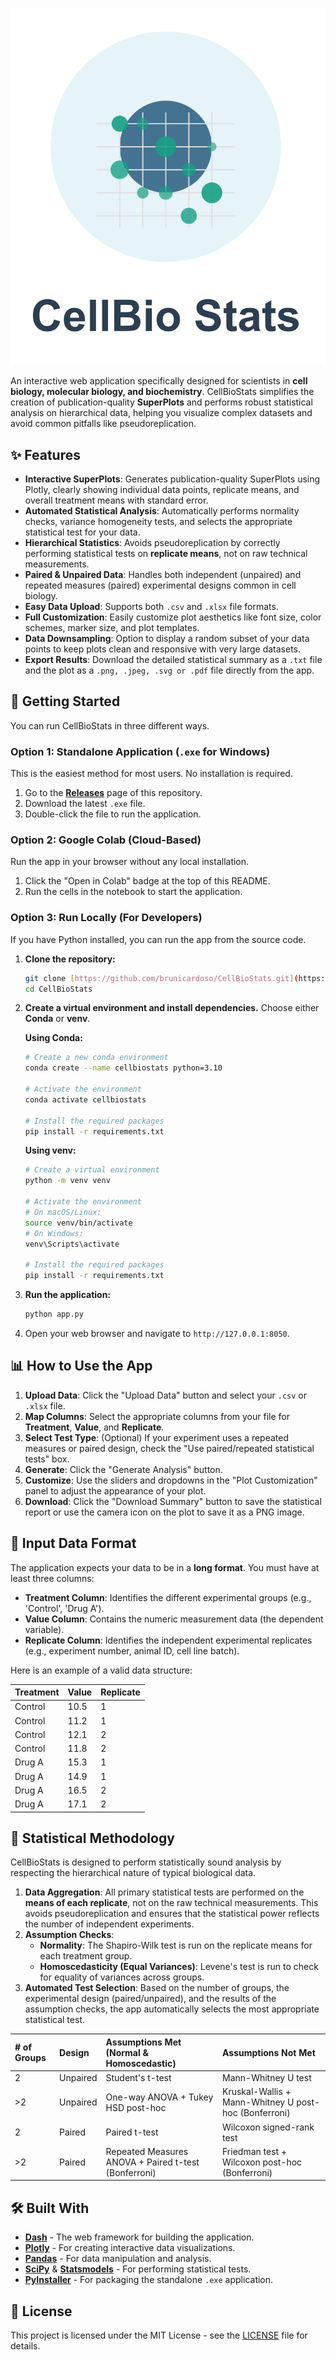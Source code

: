 ![CellBioStats Logo](https://github.com/brunicardoso/CellBioStats/raw/main/assets/logo.png)

An interactive web application specifically designed for scientists in **cell biology, molecular biology, and biochemistry**. CellBioStats simplifies the creation of publication-quality **SuperPlots** and performs robust statistical analysis on hierarchical data, helping you visualize complex datasets and avoid common pitfalls like pseudoreplication.

## ✨ Features

* **Interactive SuperPlots**: Generates publication-quality SuperPlots using Plotly, clearly showing individual data points, replicate means, and overall treatment means with standard error.
* **Automated Statistical Analysis**: Automatically performs normality checks, variance homogeneity tests, and selects the appropriate statistical test for your data.
* **Hierarchical Statistics**: Avoids pseudoreplication by correctly performing statistical tests on **replicate means**, not on raw technical measurements.
* **Paired & Unpaired Data**: Handles both independent (unpaired) and repeated measures (paired) experimental designs common in cell biology.
* **Easy Data Upload**: Supports both `.csv` and `.xlsx` file formats.
* **Full Customization**: Easily customize plot aesthetics like font size, color schemes, marker size, and plot templates.
* **Data Downsampling**: Option to display a random subset of your data points to keep plots clean and responsive with very large datasets.
* **Export Results**: Download the detailed statistical summary as a `.txt` file and the plot as a `.png, .jpeg, .svg or .pdf` file directly from the app.

## 🚀 Getting Started

You can run CellBioStats in three different ways.

### Option 1: Standalone Application (`.exe` for Windows)

This is the easiest method for most users. No installation is required.

1.  Go to the [**Releases**](https://github.com/brunicardoso/CellBioStats/dist) page of this repository.
2.  Download the latest `.exe` file.
3.  Double-click the file to run the application.

### Option 2: Google Colab (Cloud-Based)

Run the app in your browser without any local installation.

1.  Click the "Open in Colab" badge at the top of this README.
2.  Run the cells in the notebook to start the application.

### Option 3: Run Locally (For Developers)

If you have Python installed, you can run the app from the source code.

1.  **Clone the repository:**
    ```bash
    git clone [https://github.com/brunicardoso/CellBioStats.git](https://github.com/brunicardoso/CellBioStats.git)
    cd CellBioStats
    ```

2.  **Create a virtual environment and install dependencies.** Choose either **Conda** or **venv**.

    **Using Conda:**
    ```bash
    # Create a new conda environment
    conda create --name cellbiostats python=3.10

    # Activate the environment
    conda activate cellbiostats

    # Install the required packages
    pip install -r requirements.txt
    ```

    **Using venv:**
    ```bash
    # Create a virtual environment
    python -m venv venv

    # Activate the environment
    # On macOS/Linux:
    source venv/bin/activate
    # On Windows:
    venv\Scripts\activate

    # Install the required packages
    pip install -r requirements.txt
    ```

3.  **Run the application:**
    ```bash
    python app.py
    ```

4.  Open your web browser and navigate to `http://127.0.0.1:8050`.

## 📊 How to Use the App

1.  **Upload Data**: Click the "Upload Data" button and select your `.csv` or `.xlsx` file.
2.  **Map Columns**: Select the appropriate columns from your file for **Treatment**, **Value**, and **Replicate**.
3.  **Select Test Type**: (Optional) If your experiment uses a repeated measures or paired design, check the "Use paired/repeated statistical tests" box.
4.  **Generate**: Click the "Generate Analysis" button.
5.  **Customize**: Use the sliders and dropdowns in the "Plot Customization" panel to adjust the appearance of your plot.
6.  **Download**: Click the "Download Summary" button to save the statistical report or use the camera icon on the plot to save it as a PNG image.

## 📝 Input Data Format

The application expects your data to be in a **long format**. You must have at least three columns:

* **Treatment Column**: Identifies the different experimental groups (e.g., 'Control', 'Drug A').
* **Value Column**: Contains the numeric measurement data (the dependent variable).
* **Replicate Column**: Identifies the independent experimental replicates (e.g., experiment number, animal ID, cell line batch).

Here is an example of a valid data structure:

| Treatment | Value | Replicate |
| :-------- | :---- | :-------- |
| Control   | 10.5  | 1         |
| Control   | 11.2  | 1         |
| Control   | 12.1  | 2         |
| Control   | 11.8  | 2         |
| Drug A    | 15.3  | 1         |
| Drug A    | 14.9  | 1         |
| Drug A    | 16.5  | 2         |
| Drug A    | 17.1  | 2         |

## 🔬 Statistical Methodology

CellBioStats is designed to perform statistically sound analysis by respecting the hierarchical nature of typical biological data.

1.  **Data Aggregation**: All primary statistical tests are performed on the **means of each replicate**, not on the raw technical measurements. This avoids pseudoreplication and ensures that the statistical power reflects the number of independent experiments.
2.  **Assumption Checks**:
    * **Normality**: The Shapiro-Wilk test is run on the replicate means for each treatment group.
    * **Homoscedasticity (Equal Variances)**: Levene's test is run to check for equality of variances across groups.
3.  **Automated Test Selection**: Based on the number of groups, the experimental design (paired/unpaired), and the results of the assumption checks, the app automatically selects the most appropriate statistical test.

| # of Groups | Design   | Assumptions Met (Normal & Homoscedastic)          | Assumptions Not Met                                 |
| :---------- | :------- | :------------------------------------------------ | :-------------------------------------------------- |
| 2           | Unpaired | Student's t-test                                  | Mann-Whitney U test                                 |
| >2          | Unpaired | One-way ANOVA + Tukey HSD post-hoc                | Kruskal-Wallis + Mann-Whitney U post-hoc (Bonferroni) |
| 2           | Paired   | Paired t-test                                     | Wilcoxon signed-rank test                           |
| >2          | Paired   | Repeated Measures ANOVA + Paired t-test (Bonferroni) | Friedman test + Wilcoxon post-hoc (Bonferroni)      |

## 🛠️ Built With

* [**Dash**](https://dash.plotly.com/) - The web framework for building the application.
* [**Plotly**](https://plotly.com/python/) - For creating interactive data visualizations.
* [**Pandas**](https://pandas.pydata.org/) - For data manipulation and analysis.
* [**SciPy**](https://scipy.org/) & [**Statsmodels**](https://www.statsmodels.org/) - For performing statistical tests.
* [**PyInstaller**](https://pyinstaller.org/) - For packaging the standalone `.exe` application.

## 📄 License

This project is licensed under the MIT License - see the [LICENSE](LICENSE) file for details.
